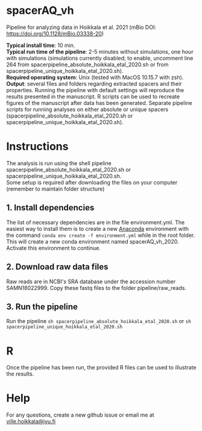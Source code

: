 # spacerAQ_vh
Pipeline for analyzing data in Hoikkala et al. 2021 (mBio DOI: https://doi.org/10.1128/mBio.03338-20)

**Typical install time**: 10 min.  
**Typical run time of the pipeline**: 2-5 minutes without simulations, one hour with simulations (simulations currently disabled; to enable, uncomment line 264 from spacerpipeline_absolute_hoikkala_etal_2020.sh or from spacerpipeline_unique_hoikkala_etal_2020.sh).  
**Required operating system**: Unix (tested with MacOS 10.15.7 with zsh).  
**Output**: several files and folders regarding extracted spacers and their properties. Running the pipeline with default settings will reproduce the results presented in the manuscript. R scripts can be used to recreate figures of the manuscript after data has been generated. Separate pipeline scripts for running analyses on either absolute or unique spacers (spacerpipeline_absolute_hoikkala_etal_2020.sh or spacerpipeline_unique_hoikkala_etal_2020.sh).  

# Instructions
The analysis is run using the shell pipeline spacerpipeline_absolute_hoikkala_etal_2020.sh or spacerpipeline_unique_hoikkala_etal_2020.sh.  
Some setup is required after downloading the files on your computer (remember to maintain folder structure)

## 1. Install dependencies
The list of necessary dependencies are in the file environment.yml. The easiest way to install them is to create a new [Anaconda](https://www.anaconda.com/distribution/) environment with the command `conda env create -f environment.yml` while in the root folder. This will create a new conda environment named spacerAQ_vh_2020. Activate this environment to continue.

## 2. Download raw data files
Raw reads are in NCBI's SRA database under the accession number SAMN18022999. Copy these fastq files to the folder pipeline/raw_reads.

## 3. Run the pipeline
Run the pipeline `sh spacerpipeline_absolute_hoikkala_etal_2020.sh` or `sh spacerpipeline_unique_hoikkala_etal_2020.sh`

# R
Once the pipeline has been run, the provided R files can be used to illustrate the results.

# Help
For any questions, create a new github issue or email me at ville.hoikkala@jyu.fi
